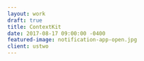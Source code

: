 ```yaml
---
layout: work
draft: true
title: ContextKit
date: 2017-08-17 09:00:00 -0400
featured-image: notification-app-open.jpg
client: ustwo
---
```

